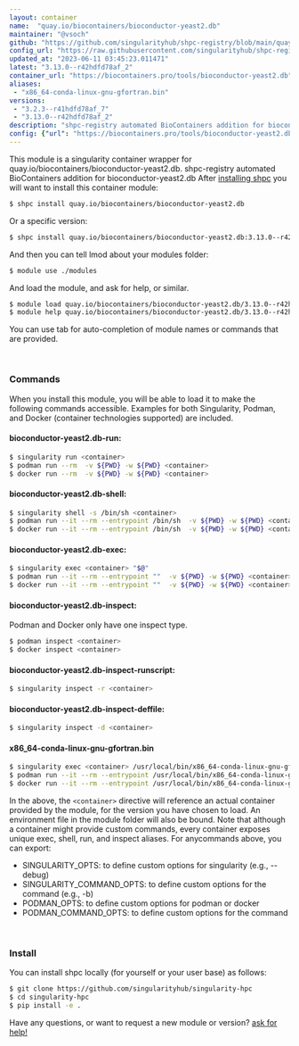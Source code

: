 ```yaml
---
layout: container
name:  "quay.io/biocontainers/bioconductor-yeast2.db"
maintainer: "@vsoch"
github: "https://github.com/singularityhub/shpc-registry/blob/main/quay.io/biocontainers/bioconductor-yeast2.db/container.yaml"
config_url: "https://raw.githubusercontent.com/singularityhub/shpc-registry/main/quay.io/biocontainers/bioconductor-yeast2.db/container.yaml"
updated_at: "2023-06-11 03:45:23.011471"
latest: "3.13.0--r42hdfd78af_2"
container_url: "https://biocontainers.pro/tools/bioconductor-yeast2.db"
aliases:
 - "x86_64-conda-linux-gnu-gfortran.bin"
versions:
 - "3.2.3--r41hdfd78af_7"
 - "3.13.0--r42hdfd78af_2"
description: "shpc-registry automated BioContainers addition for bioconductor-yeast2.db"
config: {"url": "https://biocontainers.pro/tools/bioconductor-yeast2.db", "maintainer": "@vsoch", "description": "shpc-registry automated BioContainers addition for bioconductor-yeast2.db", "latest": {"3.13.0--r42hdfd78af_2": "sha256:b52f55d62b817aaffddf17c93c9c8d1e8346352057816f67fa2b93fd003bfc3d"}, "tags": {"3.2.3--r41hdfd78af_7": "sha256:6d5db692130d9fa5ab118fcaaf4676bc33d3c0e75a327be7da77d567fffd544d", "3.13.0--r42hdfd78af_2": "sha256:b52f55d62b817aaffddf17c93c9c8d1e8346352057816f67fa2b93fd003bfc3d"}, "docker": "quay.io/biocontainers/bioconductor-yeast2.db", "aliases": {"x86_64-conda-linux-gnu-gfortran.bin": "/usr/local/bin/x86_64-conda-linux-gnu-gfortran.bin"}}
---
```


This module is a singularity container wrapper for quay.io/biocontainers/bioconductor-yeast2.db.
shpc-registry automated BioContainers addition for bioconductor-yeast2.db
After [installing shpc](#install) you will want to install this container module:


```bash
$ shpc install quay.io/biocontainers/bioconductor-yeast2.db
```

Or a specific version:

```bash
$ shpc install quay.io/biocontainers/bioconductor-yeast2.db:3.13.0--r42hdfd78af_2
```

And then you can tell lmod about your modules folder:

```bash
$ module use ./modules
```

And load the module, and ask for help, or similar.

```bash
$ module load quay.io/biocontainers/bioconductor-yeast2.db/3.13.0--r42hdfd78af_2
$ module help quay.io/biocontainers/bioconductor-yeast2.db/3.13.0--r42hdfd78af_2
```

You can use tab for auto-completion of module names or commands that are provided.

<br>

### Commands

When you install this module, you will be able to load it to make the following commands accessible.
Examples for both Singularity, Podman, and Docker (container technologies supported) are included.

#### bioconductor-yeast2.db-run:

```bash
$ singularity run <container>
$ podman run --rm  -v ${PWD} -w ${PWD} <container>
$ docker run --rm  -v ${PWD} -w ${PWD} <container>
```

#### bioconductor-yeast2.db-shell:

```bash
$ singularity shell -s /bin/sh <container>
$ podman run --it --rm --entrypoint /bin/sh  -v ${PWD} -w ${PWD} <container>
$ docker run --it --rm --entrypoint /bin/sh  -v ${PWD} -w ${PWD} <container>
```

#### bioconductor-yeast2.db-exec:

```bash
$ singularity exec <container> "$@"
$ podman run --it --rm --entrypoint ""  -v ${PWD} -w ${PWD} <container> "$@"
$ docker run --it --rm --entrypoint ""  -v ${PWD} -w ${PWD} <container> "$@"
```

#### bioconductor-yeast2.db-inspect:

Podman and Docker only have one inspect type.

```bash
$ podman inspect <container>
$ docker inspect <container>
```

#### bioconductor-yeast2.db-inspect-runscript:

```bash
$ singularity inspect -r <container>
```

#### bioconductor-yeast2.db-inspect-deffile:

```bash
$ singularity inspect -d <container>
```


#### x86_64-conda-linux-gnu-gfortran.bin

```bash
$ singularity exec <container> /usr/local/bin/x86_64-conda-linux-gnu-gfortran.bin
$ podman run --it --rm --entrypoint /usr/local/bin/x86_64-conda-linux-gnu-gfortran.bin   -v ${PWD} -w ${PWD} <container> -c " $@"
$ docker run --it --rm --entrypoint /usr/local/bin/x86_64-conda-linux-gnu-gfortran.bin   -v ${PWD} -w ${PWD} <container> -c " $@"
```



In the above, the `<container>` directive will reference an actual container provided
by the module, for the version you have chosen to load. An environment file in the
module folder will also be bound. Note that although a container
might provide custom commands, every container exposes unique exec, shell, run, and
inspect aliases. For anycommands above, you can export:

 - SINGULARITY_OPTS: to define custom options for singularity (e.g., --debug)
 - SINGULARITY_COMMAND_OPTS: to define custom options for the command (e.g., -b)
 - PODMAN_OPTS: to define custom options for podman or docker
 - PODMAN_COMMAND_OPTS: to define custom options for the command

<br>

### Install

You can install shpc locally (for yourself or your user base) as follows:

```bash
$ git clone https://github.com/singularityhub/singularity-hpc
$ cd singularity-hpc
$ pip install -e .
```

Have any questions, or want to request a new module or version? [ask for help!](https://github.com/singularityhub/singularity-hpc/issues)